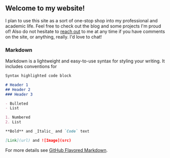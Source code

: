 ## Welcome to my website!
I plan to use this site as a sort of one-stop shop into my professional and academic life. Feel free to check out the blog and
some projects I'm proud of! Also do not hesitate to [reach out](gahlshemy@ucsb.edu) to me at any time if you have comments on
the site, or anything, really. I'd love to chat! 

### Markdown

Markdown is a lightweight and easy-to-use syntax for styling your writing. It includes conventions for

```markdown
Syntax highlighted code block

# Header 1
## Header 2
### Header 3

- Bulleted
- List

1. Numbered
2. List

**Bold** and _Italic_ and `Code` text

[Link](url) and ![Image](src)
```

For more details see [GitHub Flavored Markdown](https://guides.github.com/features/mastering-markdown/).

